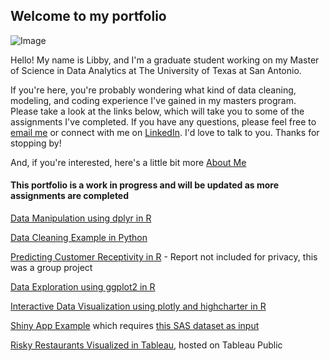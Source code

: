 ## Welcome to my portfolio  

![Image](https://photos.smugmug.com/photos/i-7CD4G5z/1/3026344e/O/i-7CD4G5z.jpg)

Hello! My name is Libby, and I'm a graduate student working on my Master of Science in Data Analytics at The University of Texas at San Antonio.

If you're here, you're probably wondering what kind of data cleaning, modeling, and coding experience I've gained in my masters program. Please take a look at the links below, which will take you to some of the assignments I've completed. If you have any questions, please feel free to [email me](mailto:libbyheeren@gmail.com) or connect with me on [LinkedIn](https://www.linkedin.com/in/elizabethheeren/). I'd love to talk to you. Thanks for stopping by!

And, if you're interested, here's a little bit more [About Me](AboutMe.md)  


#### This portfolio is a work in progress and will be updated as more assignments are completed

[Data Manipulation using dplyr in R](https://libbyheeren.github.io/DataViz0/)

[Data Cleaning Example in Python](https://libbyheeren.github.io/BigData2/)

[Predicting Customer Receptivity in R](https://libbyheeren.github.io/DAapps1/) - Report not included for privacy, this was a group project  

[Data Exploration using ggplot2 in R](https://libbyheeren.github.io/DataViz1/)

[Interactive Data Visualization using plotly and highcharter in R](https://libbyheeren.github.io/DataViz2/)

[Shiny App Example](https://libbyheeren.shinyapps.io/dv_hw3/) which requires [this SAS dataset as input](https://github.com/LibbyHeeren/DataViz3/raw/main/AAPL.sas7bdat)

[Risky Restaurants Visualized in Tableau](https://public.tableau.com/profile/libby.heeren#!/vizhome/Heeren_NUC203_Homework4/MapofRiskyRestaurants), hosted on Tableau Public


